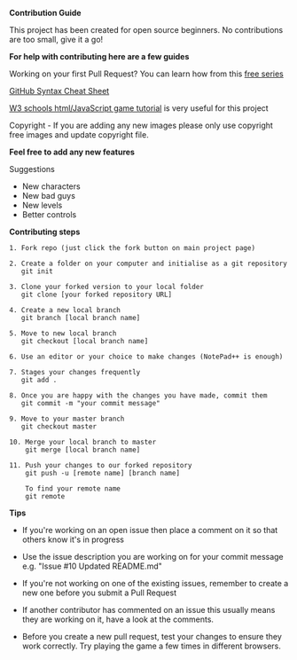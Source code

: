 **Contribution Guide**

This project has been created for open source beginners. 
No contributions are too small, give it a go!

**For help with contributing here are a few guides**

Working on your first Pull Request?
You can learn how from this [free series](https://egghead.io/series/how-to-contribute-to-an-open-source-project-on-github)

[GitHub Syntax Cheat Sheet](https://education.github.com/git-cheat-sheet-education.pdf)

[W3 schools html/JavaScript game tutorial](http://www.w3schools.com/graphics/game_canvas.asp) is very useful for this project

Copyright - If you are adding any new images please only use copyright free images and update 
copyright file. 

**Feel free to add any new features**

Suggestions
- New characters
- New bad guys
- New levels
- Better controls

**Contributing steps**

	1. Fork repo (just click the fork button on main project page)

	2. Create a folder on your computer and initialise as a git repository
	   git init

	3. Clone your forked version to your local folder
	   git clone [your forked repository URL]

	4. Create a new local branch
	   git branch [local branch name]
	   
	5. Move to new local branch
	   git checkout [local branch name]
	
	6. Use an editor or your choice to make changes (NotePad++ is enough)

	7. Stages your changes frequently 
	   git add .

	8. Once you are happy with the changes you have made, commit them
	   git commit -m "your commit message"
	   
	9. Move to your master branch
	   git checkout master
	
	10. Merge your local branch to master
	    git merge [local branch name]

	11. Push your changes to our forked repository
	    git push -u [remote name] [branch name]

	    To find your remote name
        git remote

**Tips** 

- If you're working on an open issue then place a comment on it so that others know it's in progress
     
- Use the issue description you are working on for your commit message e.g. "Issue #10 Updated README.md"

- If you're not working on one of the existing issues, remember to create a new one before you submit a Pull Request

- If another contributor has commented on an issue this usually means they are working on it, have a look at the comments.

- Before you create a new pull request, test your changes to ensure they work correctly. Try playing the game a few times in different 
  browsers.
